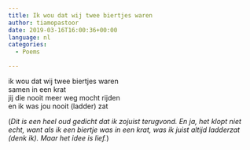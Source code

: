 ```yaml
---
title: Ik wou dat wij twee biertjes waren
author: tiamopastoor
date: 2019-03-16T16:00:36+00:00
language: nl
categories:
  - Poems

---
```

ik wou dat wij twee biertjes waren  
samen in een krat  
jij die nooit meer weg mocht rijden  
en ik was jou nooit (ladder) zat

 

(_Dit is een heel oud gedicht dat ik zojuist terugvond. En ja, het klopt niet echt, want als ik een biertje was in een krat, was ik juist altijd ladderzat (denk ik). Maar het idee is lief._)